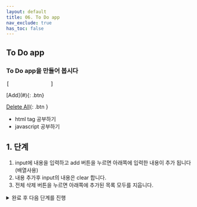 ```yaml
---
layout: default
title: 06. To Do app
nav_exclude: true
has_toc: false
---
```


## To Do app
### To Do app을 만들어 봅시다
<div class="code-example" markdown="1">
<pre>[             ] </pre>
[Add](#){: .btn}

[Delete All](#){: .btn }

* html tag 공부하기    
* javascript 공부하기  
</div>

## 1. 단계 
1. input에 내용을 입력하고 add 버튼을 누르면 아래쪽에 입력한 내용이 추가 됩니다 (배열사용)
2. 내용 추가후 input의 내용은 clear 합니다.
3. 전체 삭제 버튼을 누르면 아래쪽에 추가된 목록 모두를 지웁니다.
<details>
<summary>완료 후 다음 단계를 진행</summary>
<div markdown="1">
  
  ## 2. 단계
</div>
<pre>1. 목록 마다 오른쪽에 삭제버튼을 두어 항목 단위로 삭제하는 기능을 추가합니다.</pre>
</details>  
